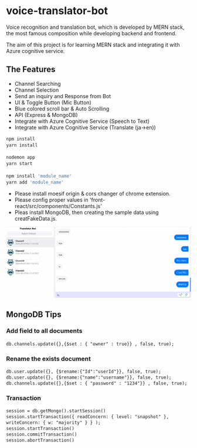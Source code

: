 # voice-translator-bot

Voice recognition and translation bot, which is developed by MERN stack, the most famous composition while developing backend and frontend. 

The aim of this project is for learning MERN stack and integrating it with Azure cognitive service.

## The Features

* Channel Searching
* Channel Selection
* Send an inquiry and Response from Bot
* UI & Toggle Button (Mic Button)
* Blue colored scroll bar & Auto Scrolling
* API (Express & MongoDB)
* Integrate with Azure Cognitive Service (Speech to Text)
* Integrate with Azure Cognitive Service (Translate (ja->en))

```bash
npm install
yarn install

nodemon app
yarn start

npm install 'module_name'
yarn add 'module_name'
```
+ Please install moesif origin & cors changer of chrome extension.
+ Please config proper values in 'front-react/src/components/Constants.js'
+ Pleas install MongoDB, then creating the sample data using creatFakeData.js.

![preview](https://github.com/kimtth/voice-translator-bot/blob/master/references/screenshot.gif?raw=true)

## MongoDB Tips

### Add field to all documents

```mongodb
db.channels.update({},{$set : { "owner" : true}} , false, true);
```

### Rename the exists document

```mongodb
db.user.update({}, {$rename:{"Id":"userId"}}, false, true);
db.user.update({}, {$rename:{"name":"username"}}, false, true);
db.channels.update({},{$set : { "password" : "1234"}} , false, true);
```

### Transaction

```mongodb
session = db.getMongo().startSession()
session.startTransaction({ readConcern: { level: "snapshot" }, writeConcern: { w: "majority" } } );
session.startTransaction()
session.commitTransaction()
session.abortTransaction() 
```
